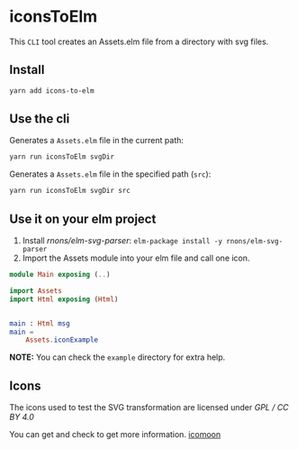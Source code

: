 # iconsToElm
This `CLI` tool creates an Assets.elm file from a directory with svg files.

## Install

```bash
yarn add icons-to-elm
```

## Use the cli

Generates a `Assets.elm` file in the current path:

```bash
yarn run iconsToElm svgDir
```

Generates a `Assets.elm` file in the specified path (`src`):

```bash
yarn run iconsToElm svgDir src
```

## Use it on your elm project

1. Install *rnons/elm-svg-parser*: `elm-package install -y rnons/elm-svg-parser`
2. Import the Assets module into your elm file and call one icon.

```Elm
module Main exposing (..)

import Assets
import Html exposing (Html)


main : Html msg
main =
    Assets.iconExample
```

**NOTE:** You can check the `example` directory for extra help.

## Icons

The icons used to test the SVG transformation are licensed under *GPL / CC BY 4.0*

You can get and check to get more information. [icomoon](https://icomoon.io/#home)
